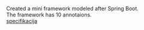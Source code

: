 Created a mini framework modeled after Spring Boot. <br>
The framework has 10 annotaions.<br>
[specifikacija](https://github.com/LukaPavlovicGit/framework/blob/main/specifikacija.pdf)
